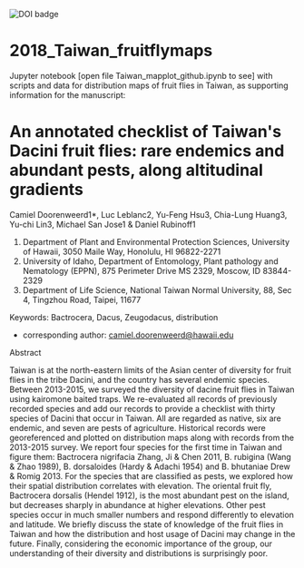 ![DOI badge](https://zenodo.org/badge/122671992.svg)

# 2018_Taiwan_fruitflymaps
Jupyter notebook [open file Taiwan_mapplot_github.ipynb to see] with scripts and data for distribution maps of fruit flies in Taiwan, as supporting information for the manuscript:

An annotated checklist of Taiwan's Dacini fruit flies: rare endemics and abundant pests, along altitudinal gradients
====================================================================================================================

Camiel Doorenweerd1*, Luc Leblanc2, Yu-Feng Hsu3, Chia-Lung Huang3, Yu-chi Lin3, Michael San Jose1 & Daniel Rubinoff1

1.	Department of Plant and Environmental Protection Sciences, University of Hawaii, 3050 Maile Way, Honolulu, HI 96822-2271
2.	University of Idaho, Department of Entomology, Plant pathology and Nematology (EPPN), 875 Perimeter Drive MS 2329, Moscow, ID 83844-2329
3.	Department of Life Science, National Taiwan Normal University, 88, Sec 4, Tingzhou Road, Taipei, 11677


Keywords: Bactrocera, Dacus, Zeugodacus, distribution 

* corresponding author: camiel.doorenweerd@hawaii.edu

Abstract

Taiwan is at the north-eastern limits of the Asian center of diversity for fruit flies in the tribe Dacini, and the country has several endemic species. Between 2013-2015, we surveyed the diversity of dacine fruit flies in Taiwan using kairomone baited traps. We re-evaluated all records of previously recorded species and add our records to provide a checklist with thirty species of Dacini that occur in Taiwan. All are regarded as native, six are endemic, and seven are pests of agriculture. Historical records were georeferenced and plotted on distribution maps along with records from the 2013-2015 survey. We report four species for the first time in Taiwan and figure them: Bactrocera nigrifacia Zhang, Ji & Chen 2011, B. rubigina (Wang & Zhao 1989), B. dorsaloides (Hardy & Adachi 1954) and B. bhutaniae Drew & Romig 2013. For the species that are classified as pests, we explored how their spatial distribution correlates with elevation. The oriental fruit fly, Bactrocera dorsalis (Hendel 1912), is the most abundant pest on the island, but decreases sharply in abundance at higher elevations. Other pest species occur in much smaller numbers and respond differently to elevation and latitude. We briefly discuss the state of knowledge of the fruit flies in Taiwan and how the distribution and host usage of Dacini may change in the future. Finally, considering the economic importance of the group, our understanding of their diversity and distributions is surprisingly poor.



